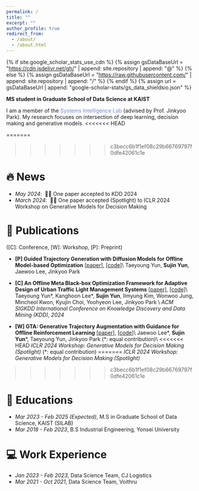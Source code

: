 ```yaml
---
permalink: /
title: ""
excerpt: ""
author_profile: true
redirect_from: 
  - /about/
  - /about.html
---
```


{% if site.google_scholar_stats_use_cdn %}
{% assign gsDataBaseUrl = "https://cdn.jsdelivr.net/gh/" | append: site.repository | append: "@" %}
{% else %}
{% assign gsDataBaseUrl = "https://raw.githubusercontent.com/" | append: site.repository | append: "/" %}
{% endif %}
{% assign url = gsDataBaseUrl | append: "google-scholar-stats/gs_data_shieldsio.json" %}

<span class='anchor' id='about-me'></span>

**MS student in Graduate School of Data Science at KAIST**

I am a member of the <a href="http://silab.kaist.ac.kr/" style="color: #7289da; text-decoration: none;">Systems Intelligence Lab</a> (advised by Prof. Jinkyoo Park). My research focuses on intersection of deep learning, decision making and generative models. 
<<<<<<< HEAD
<!-- Here is my <a href="https://sujinyun999.github.io/assets/cv.pdf" class="link-in-list" style="color: #7289da; text-decoration: none;"> cv</a>. -->
=======

<!-- Here is my <a href="https://sujinyun999.github.io/assets/cv.pdf" class="link-in-list" style="color: #7289da; text-decoration: none;"> cv</a>.-->
>>>>>>> c3becc6b1f1ef08c29b66769797f0dfe42061c1e


# 🔥 News
- *May 2024*: &nbsp;🎉🎉 One paper accepted to KDD 2024
- *March 2024*: &nbsp;🎉🎉 One paper accepted (Spotlight) to ICLR 2024 Workshop on Generative Models for Decision Making

# 📝 Publications 
([C]: Conference, [W]: Workshop, [P]: Preprint)
<!-- # [J]: Journal, -->

- **[P] Guided Trajectory Generation with Diffusion Models for Offline Model-based Optimization** [[paper]](https://arxiv.org/abs/2407.01624), [[code]](https://github.com/dbsxodud-11/GTG)\\
 Taeyoung Yun, **Sujin Yun**, Jaewoo Lee, Jinkyoo Park

- **[C] An Offline Meta Black-box Optimization Framework for Adaptive Design of Urban Traffic Light Management Systems** [[paper]](https://doi.org/10.1145/3637528.3671606), [[code]](https://github.com/dbsxodud-11/offline_meta_bbo)\\
Taeyoung Yun\*, Kanghoon Lee\*, **Sujin Yun**,  Ilmyung Kim, Wonwoo Jung, Mincheol Kwon, Kyujin Choi, Yoohyeon Lee, Jinkyoo Park \\
*ACM SIGKDD International Conference on Knowledge Discovery and Data Mining (KDD), 2024*

- **[W] GTA: Generative Trajectory Augmentation with Guidance for Offline Reinforcement Learning** [[paper]](https://arxiv.org/abs/2405.16907), [[code]](https://github.com/Jaewoopudding/GTA)\\
Jaewoo Lee\*, **Sujin Yun**\*, Taeyoung Yun, Jinkyoo Park (\*: equal contribution)\\
<<<<<<< HEAD
*ICLR 2024 Workshop: Generative Models for Decision Making (Spotlight)* (*: equal contribution)
=======
*ICLR 2024 Workshop: Generative Models for Decision Making (Spotlight)*
>>>>>>> c3becc6b1f1ef08c29b66769797f0dfe42061c1e



<!-- # 🎖 Honors and Awards
- *2021.09* Dean's List (Honor for Top 2% Students). 
- *2021.12* Excellence Award on DACON NH Big Data Competition. -->

# 📖 Educations
- *Mar 2023 - Feb 2025 (Expected)*, M.S in Graduate School of Data Science, KAIST (SILAB)
- *Mar 2018 - Feb 2023*, B.S Industrial Engineering, Yonsei University

<!-- # 💬 Invited Talks
- *2021.06*, Lorem ipsum dolor sit amet, consectetur adipiscing elit. Vivamus ornare aliquet ipsum, ac tempus justo dapibus sit amet. 
- *2021.03*, Lorem ipsum dolor sit amet, consectetur adipiscing elit. Vivamus ornare aliquet ipsum, ac tempus justo dapibus sit amet.  \| [\[video\]](https://github.com/) -->

# 💻 Work Experience
- *Jan 2023 - Feb 2023*, Data Science Team, CJ Logistics
- *Mar 2021 - Oct 2021*, Data Science Team, Voithru
